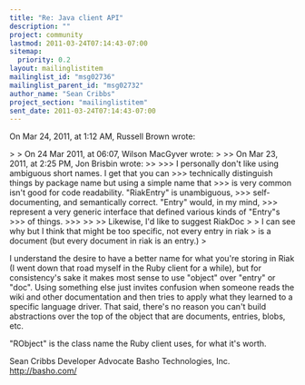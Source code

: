 ```yaml
---
title: "Re: Java client API"
description: ""
project: community
lastmod: 2011-03-24T07:14:43-07:00
sitemap:
  priority: 0.2
layout: mailinglistitem
mailinglist_id: "msg02736"
mailinglist_parent_id: "msg02732"
author_name: "Sean Cribbs"
project_section: "mailinglistitem"
sent_date: 2011-03-24T07:14:43-07:00
---
```


On Mar 24, 2011, at 1:12 AM, Russell Brown wrote:

&gt; 
&gt; On 24 Mar 2011, at 06:07, Wilson MacGyver wrote:
&gt; 
&gt;&gt; On Mar 23, 2011, at 2:25 PM, Jon Brisbin  wrote:
&gt;&gt; 
&gt;&gt;&gt; I personally don't like using ambiguous short names. I get that you can 
&gt;&gt;&gt; technically distinguish things by package name but using a simple name that 
&gt;&gt;&gt; is very common isn't good for code readability. "RiakEntry" is unambiguous, 
&gt;&gt;&gt; self-documenting, and semantically correct. "Entry" would, in my mind, 
&gt;&gt;&gt; represent a very generic interface that defined various kinds of "Entry"s 
&gt;&gt;&gt; of things.
&gt;&gt;&gt; 
&gt;&gt; 
&gt;&gt; Likewise, I'd like to suggest RiakDoc
&gt; 
&gt; I can see why but I think that might be too specific, not every entry in riak 
&gt; is a document (but every document in riak is an entry.)
&gt; 

I understand the desire to have a better name for what you're storing in Riak 
(I went down that road myself in the Ruby client for a while), but for 
consistency's sake it makes most sense to use "object" over "entry" or "doc". 
Using something else just invites confusion when someone reads the wiki and 
other documentation and then tries to apply what they learned to a specific 
language driver. That said, there's no reason you can't build abstractions over 
the top of the object that are documents, entries, blobs, etc.

"RObject" is the class name the Ruby client uses, for what it's worth.

Sean Cribbs 
Developer Advocate
Basho Technologies, Inc.
http://basho.com/
